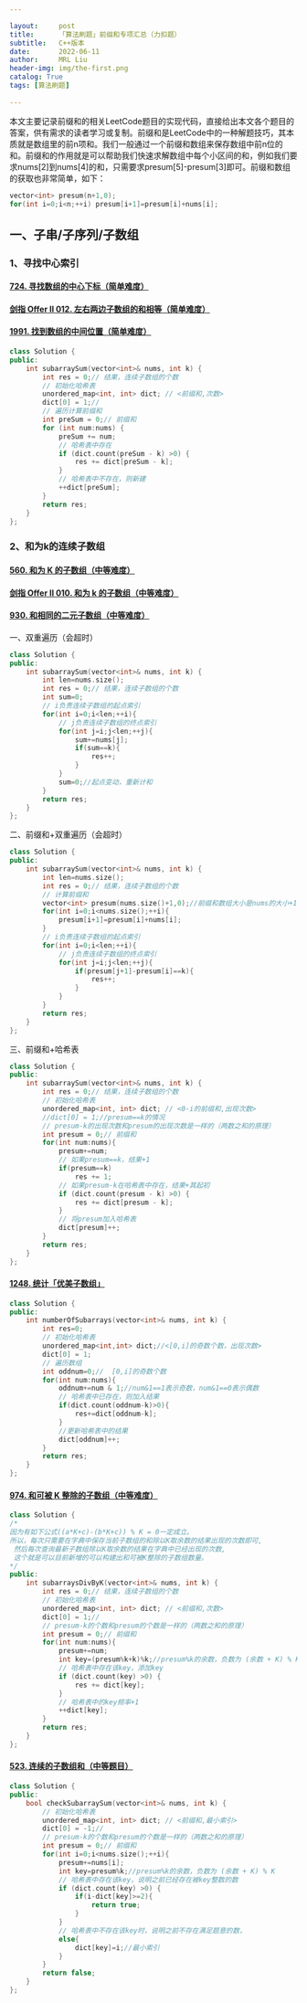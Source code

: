 ```yaml
---

layout:     post
title:      「算法刷题」前缀和专项汇总（力扣题）
subtitle:   C++版本
date:       2022-06-11
author:     MRL Liu
header-img: img/the-first.png
catalog: True
tags: [算法刷题]
   
---
```




​         本文主要记录前缀和的相关LeetCode题目的实现代码，直接给出本文各个题目的答案，供有需求的读者学习或复制。前缀和是LeetCode中的一种解题技巧，其本质就是数组里的前n项和。我们一般通过一个前缀和数组来保存数组中前n位的和。前缀和的作用就是可以帮助我们快速求解数组中每个小区间的和，例如我们要求nums[2]到nums[4]的和，只需要求presum[5]-presum[3]即可。前缀和数组的获取也非常简单，如下：

```C++
vector<int> presum(n+1,0);
for(int i=0;i<n;++i) presum[i+1]=presum[i]+nums[i];
```



## 一、子串/子序列/子数组

### 1、寻找中心索引

#### [724. 寻找数组的中心下标（简单难度）](https://leetcode-cn.com/problems/find-pivot-index/)

#### [剑指 Offer II 012. 左右两边子数组的和相等（简单难度）](https://leetcode-cn.com/problems/tvdfij/)

#### [1991. 找到数组的中间位置（简单难度）](https://leetcode-cn.com/problems/find-the-middle-index-in-array/)

```C++
class Solution {
public:
    int subarraySum(vector<int>& nums, int k) {
        int res = 0;// 结果，连续子数组的个数
        // 初始化哈希表
        unordered_map<int, int> dict; // <前缀和,次数>
        dict[0] = 1;//
        // 遍历计算前缀和
        int preSum = 0;// 前缀和
        for (int num:nums) {
            preSum += num;
            // 哈希表中存在
            if (dict.count(preSum - k) >0) {
                res += dict[preSum - k];
            }
            // 哈希表中不存在，则新建
            ++dict[preSum];
        }
        return res;
    }
};
```

### 2、和为k的连续子数组

#### [560. 和为 K 的子数组（中等难度）](https://leetcode-cn.com/problems/subarray-sum-equals-k/)

#### [剑指 Offer II 010. 和为 k 的子数组（中等难度）](https://leetcode-cn.com/problems/QTMn0o/)

#### [930. 和相同的二元子数组（中等难度）](https://leetcode-cn.com/problems/binary-subarrays-with-sum/)

一、双重遍历（会超时）

```C++
class Solution {
public:
    int subarraySum(vector<int>& nums, int k) {
        int len=nums.size();
        int res = 0;// 结果，连续子数组的个数
        int sum=0;
        // i负责连续子数组的起点索引
        for(int i=0;i<len;++i){
            // j负责连续子数组的终点索引
            for(int j=i;j<len;++j){
                sum+=nums[j];
                if(sum==k){
                    res++;
                }
            }
            sum=0;//起点变动，重新计和
        }
        return res;
    }
};
```

二、前缀和+双重遍历（会超时）

```c++
class Solution {
public:
    int subarraySum(vector<int>& nums, int k) {
        int len=nums.size();
        int res = 0;// 结果，连续子数组的个数
        // 计算前缀和
        vector<int> presum(nums.size()+1,0);//前缀和数组大小是nums的大小+1
        for(int i=0;i<nums.size();++i){
            presum[i+1]=presum[i]+nums[i];
        }
        // i负责连续子数组的起点索引
        for(int i=0;i<len;++i){
            // j负责连续子数组的终点索引
            for(int j=i;j<len;++j){
                if(presum[j+1]-presum[i]==k){
                    res++;
                }
            }
        }
        return res;
    }
};
```

三、前缀和+哈希表

```C++
class Solution {
public:
    int subarraySum(vector<int>& nums, int k) {
        int res = 0;// 结果，连续子数组的个数
        // 初始化哈希表
        unordered_map<int, int> dict; // <0-i的前缀和,出现次数>
        //dict[0] = 1;//presum==k的情况
        // presum-k的出现次数和presum的出现次数是一样的（两数之和的原理）
        int presum = 0;// 前缀和
        for(int num:nums){
            presum+=num;
            // 如果presum==k，结果+1
            if(presum==k)
                res += 1;
            // 如果presum-k在哈希表中存在，结果+其起初
            if (dict.count(presum - k) >0) {
                res += dict[presum - k];
            }
            // 将presum加入哈希表
            dict[presum]++;
        }
        return res;
    }
};
```

#### [1248. 统计「优美子数组」](https://leetcode-cn.com/problems/count-number-of-nice-subarrays/)

```C++
class Solution {
public:
    int numberOfSubarrays(vector<int>& nums, int k) {
        int res=0;
        // 初始化哈希表
        unordered_map<int,int> dict;//<[0,i]的奇数个数，出现次数>
        dict[0] = 1;
        // 遍历数组
        int oddnum=0;//  [0,i]的奇数个数
        for(int num:nums){
            oddnum+=num & 1;//num&1==1表示奇数，num&1==0表示偶数
            // 哈希表中已存在，则加入结果
            if(dict.count(oddnum-k)>0){
                res+=dict[oddnum-k];
            }
            //更新哈希表中的结果
            dict[oddnum]++;
        }
        return res;
    }
};
```

#### [974. 和可被 K 整除的子数组（中等难度）](https://leetcode-cn.com/problems/subarray-sums-divisible-by-k/)

```C++
class Solution {
/*
因为有如下公式((a*K+c)-(b*K+c)) % K = 0一定成立。
所以，每次只需要在字典中保存当前子数组的和除以K取余数的结果出现的次数即可,
 然后每次查询最新子数组除以K取余数的结果在字典中已经出现的次数, 
 这个就是可以目前新增的可以构建出和可被K整除的子数组数量。
*/
public:
    int subarraysDivByK(vector<int>& nums, int k) {
        int res = 0;// 结果，连续子数组的个数
        // 初始化哈希表
        unordered_map<int, int> dict; // <前缀和,次数>
        dict[0] = 1;//
        // presum-k的个数和presum的个数是一样的（两数之和的原理）
        int presum = 0;// 前缀和
        for(int num:nums){
            presum+=num;
            int key=(presum%k+k)%k;//presum%k的余数，负数为 (余数 + K) % K
            // 哈希表中存在该key，添加key
            if (dict.count(key) >0) {
                res += dict[key];
            }
            // 哈希表中的key频率+1
            ++dict[key];
        }
        return res;
    }
};
```

#### [523. 连续的子数组和（中等题目）](https://leetcode-cn.com/problems/continuous-subarray-sum/)

```C++
class Solution {
public:
    bool checkSubarraySum(vector<int>& nums, int k) {
        // 初始化哈希表
        unordered_map<int, int> dict; // <前缀和,最小索引>
        dict[0] = -1;//
        // presum-k的个数和presum的个数是一样的（两数之和的原理）
        int presum = 0;// 前缀和
        for(int i=0;i<nums.size();++i){
            presum+=nums[i];
            int key=presum%k;//presum%k的余数，负数为 (余数 + K) % K
            // 哈希表中存在该key，说明之前已经存在被key整数的数
            if (dict.count(key) >0) {
                if(i-dict[key]>=2){
                    return true;
                }
            }
            // 哈希表中不存在该key时，说明之前不存在满足题意的数，
            else{
                dict[key]=i;//最小索引
            }
        }
        return false;
    }
};
```

